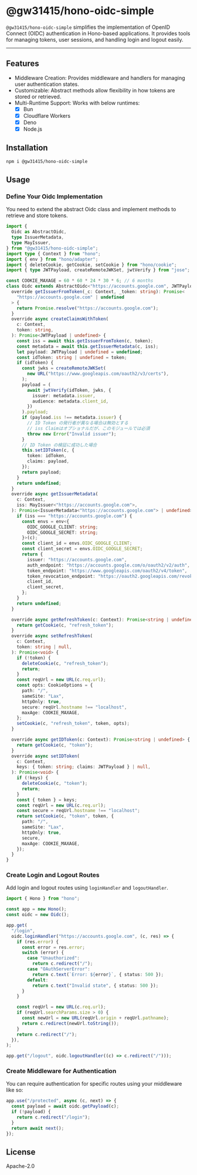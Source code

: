 # @gw31415/hono-oidc-simple

`@gw31415/hono-oidc-simple` simplifies the implementation of OpenID Connect
(OIDC) authentication in Hono-based applications. It provides tools for managing
tokens, user sessions, and handling login and logout easily.

---

## Features

- Middleware Creation: Provides middleware and handlers for managing user
  authentication states.
- Customizable: Abstract methods allow flexibility in how tokens are stored or
  retrieved.
- Multi-Runtime Support: Works with below runtimes:
  - [x] Bun
  - [x] Cloudflare Workers
  - [x] Deno
  - [x] Node.js

## Installation

```bash
npm i @gw31415/hono-oidc-simple
```

## Usage

### Define Your Oidc Implementation

You need to extend the abstract Oidc class and implement methods to retrieve and
store tokens.

```ts
import {
  Oidc as AbstractOidc,
  type IssuerMetadata,
  type MayIssuer,
} from "@gw31415/hono-oidc-simple";
import type { Context } from "hono";
import { env } from "hono/adapter";
import { deleteCookie, getCookie, setCookie } from "hono/cookie";
import { type JWTPayload, createRemoteJWKSet, jwtVerify } from "jose";

const COOKIE_MAXAGE = 60 * 60 * 24 * 30 * 6; // 6 months
class Oidc extends AbstractOidc<"https://accounts.google.com", JWTPayload> {
  override getIssuerFromToken(_c: Context, _token: string): Promise<
    "https://accounts.google.com" | undefined
  > {
    return Promise.resolve("https://accounts.google.com");
  }
  override async createClaimsWithToken(
    c: Context,
    token: string,
  ): Promise<JWTPayload | undefined> {
    const iss = await this.getIssuerFromToken(c, token);
    const metadata = await this.getIssuerMetadata(c, iss);
    let payload: JWTPayload | undefined = undefined;
    const idToken: string | undefined = token;
    if (idToken) {
      const jwks = createRemoteJWKSet(
        new URL("https://www.googleapis.com/oauth2/v3/certs"),
      );
      payload = (
        await jwtVerify(idToken, jwks, {
          issuer: metadata.issuer,
          audience: metadata.client_id,
        })
      ).payload;
      if (payload.iss !== metadata.issuer) {
        // ID Token の発行者が異なる場合は無効とする
        // iss Claimはオプショナルだが、このモジュールでは必須
        throw new Error("Invalid issuer");
      }
      // ID Token の検証に成功した場合
      this.setIDToken(c, {
        token: idToken,
        claims: payload,
      });
      return payload;
    }
    return undefined;
  }
  override async getIssuerMetadata(
    c: Context,
    iss: MayIssuer<"https://accounts.google.com">,
  ): Promise<IssuerMetadata<"https://accounts.google.com"> | undefined> {
    if (iss === "https://accounts.google.com") {
      const envs = env<{
        OIDC_GOOGLE_CLIENT: string;
        OIDC_GOOGLE_SECRET: string;
      }>(c);
      const client_id = envs.OIDC_GOOGLE_CLIENT;
      const client_secret = envs.OIDC_GOOGLE_SECRET;
      return {
        issuer: "https://accounts.google.com",
        auth_endpoint: "https://accounts.google.com/o/oauth2/v2/auth",
        token_endpoint: "https://www.googleapis.com/oauth2/v4/token",
        token_revocation_endpoint: "https://oauth2.googleapis.com/revoke",
        client_id,
        client_secret,
      };
    }
    return undefined;
  }

  override async getRefreshToken(c: Context): Promise<string | undefined> {
    return getCookie(c, "refresh_token");
  }
  override async setRefreshToken(
    c: Context,
    token: string | null,
  ): Promise<void> {
    if (!token) {
      deleteCookie(c, "refresh_token");
      return;
    }
    const reqUrl = new URL(c.req.url);
    const opts: CookieOptions = {
      path: "/",
      sameSite: "Lax",
      httpOnly: true,
      secure: reqUrl.hostname !== "localhost",
      maxAge: COOKIE_MAXAGE,
    };
    setCookie(c, "refresh_token", token, opts);
  }

  override async getIDToken(c: Context): Promise<string | undefined> {
    return getCookie(c, "token");
  }
  override async setIDToken(
    c: Context,
    keys: { token: string; claims: JWTPayload } | null,
  ): Promise<void> {
    if (!keys) {
      deleteCookie(c, "token");
      return;
    }
    const { token } = keys;
    const reqUrl = new URL(c.req.url);
    const secure = reqUrl.hostname !== "localhost";
    return setCookie(c, "token", token, {
      path: "/",
      sameSite: "Lax",
      httpOnly: true,
      secure,
      maxAge: COOKIE_MAXAGE,
    });
  }
}
```

### Create Login and Logout Routes

Add login and logout routes using `loginHandler` and `logoutHandler`.

```ts
import { Hono } from "hono";

const app = new Hono();
const oidc = new Oidc();

app.get(
  "/login",
  oidc.loginHandler("https://accounts.google.com", (c, res) => {
    if (res.error) {
      const error = res.error;
      switch (error) {
        case "Unauthorized":
          return c.redirect("/");
        case "OAuthServerError":
          return c.text(`Error: ${error}`, { status: 500 });
        default:
          return c.text("Invalid state", { status: 500 });
      }
    }

    const reqUrl = new URL(c.req.url);
    if (reqUrl.searchParams.size > 0) {
      const newUrl = new URL(reqUrl.origin + reqUrl.pathname);
      return c.redirect(newUrl.toString());
    }
    return c.redirect("/");
  }),
);

app.get("/logout", oidc.logoutHandler((c) => c.redirect("/")));
```

### Create Middleware for Authentication

You can require authentication for specific routes using your middleware like so:

```ts
app.use("/protected", async (c, next) => {
  const payload = await oidc.getPayload(c);
  if (!payload) {
    return c.redirect("/login");
  }
  return await next();
});
```

## License

Apache-2.0
